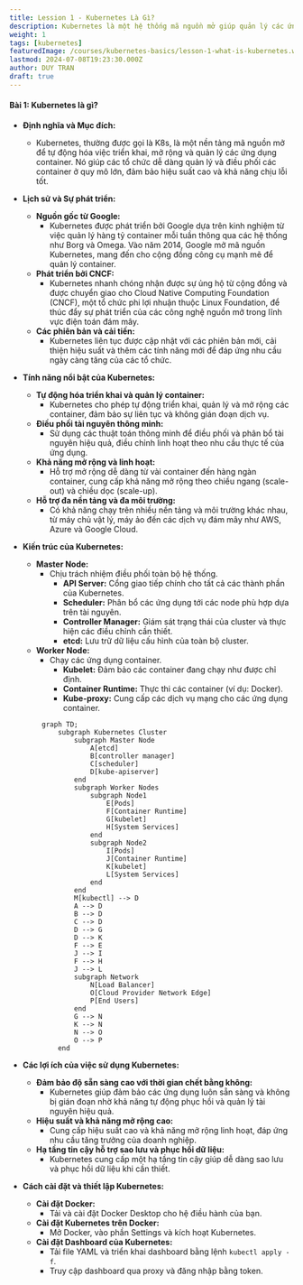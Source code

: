 ```yaml
---
title: Lession 1 - Kubernetes Là Gì?
description: Kubernetes là một hệ thống mã nguồn mở giúp quản lý các ứng dụng chứa container trong môi trường sản xuất. Kubernetes giúp bạn tự động hóa triển khai, mở rộng và quản lý các ứng dụng chứa container.
weight: 1
tags: [kubernetes]
featuredImage: /courses/kubernetes-basics/lesson-1-what-is-kubernetes.webp
lastmod: 2024-07-08T19:23:30.000Z
author: DUY TRAN
draft: true
---
```


#### **Bài 1: Kubernetes là gì?**

-   **Định nghĩa và Mục đích:**
    -   Kubernetes, thường được gọi là K8s, là một nền tảng mã nguồn mở để tự động hóa việc triển khai, mở rộng và quản lý các ứng dụng container. Nó giúp các tổ chức dễ dàng quản lý và điều phối các container ở quy mô lớn, đảm bảo hiệu suất cao và khả năng chịu lỗi tốt.

-   **Lịch sử và Sự phát triển:**
    -   **Nguồn gốc từ Google:**
        -   Kubernetes được phát triển bởi Google dựa trên kinh nghiệm từ việc quản lý hàng tỷ container mỗi tuần thông qua các hệ thống như Borg và Omega. Vào năm 2014, Google mở mã nguồn Kubernetes, mang đến cho cộng đồng công cụ mạnh mẽ để quản lý container.
    -   **Phát triển bởi CNCF:**
        -   Kubernetes nhanh chóng nhận được sự ủng hộ từ cộng đồng và được chuyển giao cho Cloud Native Computing Foundation (CNCF), một tổ chức phi lợi nhuận thuộc Linux Foundation, để thúc đẩy sự phát triển của các công nghệ nguồn mở trong lĩnh vực điện toán đám mây.
    -   **Các phiên bản và cải tiến:**
        -   Kubernetes liên tục được cập nhật với các phiên bản mới, cải thiện hiệu suất và thêm các tính năng mới để đáp ứng nhu cầu ngày càng tăng của các tổ chức.

-   **Tính năng nổi bật của Kubernetes:**
    -   **Tự động hóa triển khai và quản lý container:**
        -   Kubernetes cho phép tự động triển khai, quản lý và mở rộng các container, đảm bảo sự liên tục và không gián đoạn dịch vụ.
    -   **Điều phối tài nguyên thông minh:**
        -   Sử dụng các thuật toán thông minh để điều phối và phân bổ tài nguyên hiệu quả, điều chỉnh linh hoạt theo nhu cầu thực tế của ứng dụng.
    -   **Khả năng mở rộng và linh hoạt:**
        -   Hỗ trợ mở rộng dễ dàng từ vài container đến hàng ngàn container, cung cấp khả năng mở rộng theo chiều ngang (scale-out) và chiều dọc (scale-up).
    -   **Hỗ trợ đa nền tảng và đa môi trường:**
        -   Có khả năng chạy trên nhiều nền tảng và môi trường khác nhau, từ máy chủ vật lý, máy ảo đến các dịch vụ đám mây như AWS, Azure và Google Cloud.

-   **Kiến trúc của Kubernetes:**
    -   **Master Node:**
        -   Chịu trách nhiệm điều phối toàn bộ hệ thống.
            -   **API Server:** Cổng giao tiếp chính cho tất cả các thành phần của Kubernetes.
            -   **Scheduler:** Phân bổ các ứng dụng tới các node phù hợp dựa trên tài nguyên.
            -   **Controller Manager:** Giám sát trạng thái của cluster và thực hiện các điều chỉnh cần thiết.
            -   **etcd:** Lưu trữ dữ liệu cấu hình của toàn bộ cluster.
    -   **Worker Node:**
        -   Chạy các ứng dụng container.
            -   **Kubelet:** Đảm bảo các container đang chạy như được chỉ định.
            -   **Container Runtime:** Thực thi các container (ví dụ: Docker).
            -   **Kube-proxy:** Cung cấp các dịch vụ mạng cho các ứng dụng container.

```mermaid
        graph TD;
            subgraph Kubernetes Cluster
                subgraph Master Node
                    A[etcd]
                    B[controller manager]
                    C[scheduler]
                    D[kube-apiserver]
                end
                subgraph Worker Nodes
                    subgraph Node1
                        E[Pods]
                        F[Container Runtime]
                        G[kubelet]
                        H[System Services]
                    end
                    subgraph Node2
                        I[Pods]
                        J[Container Runtime]
                        K[kubelet]
                        L[System Services]
                    end
                end
                M[kubectl] --> D
                A --> D
                B --> D
                C --> D
                D --> G
                D --> K
                F --> E
                J --> I
                F --> H
                J --> L
                subgraph Network
                    N[Load Balancer]
                    O[Cloud Provider Network Edge]
                    P[End Users]
                end
                G --> N
                K --> N
                N --> O
                O --> P
            end
```

-   **Các lợi ích của việc sử dụng Kubernetes:**
    -   **Đảm bảo độ sẵn sàng cao với thời gian chết bằng không:**
        -   Kubernetes giúp đảm bảo các ứng dụng luôn sẵn sàng và không bị gián đoạn nhờ khả năng tự động phục hồi và quản lý tài nguyên hiệu quả.
    -   **Hiệu suất và khả năng mở rộng cao:**
        -   Cung cấp hiệu suất cao và khả năng mở rộng linh hoạt, đáp ứng nhu cầu tăng trưởng của doanh nghiệp.
    -   **Hạ tầng tin cậy hỗ trợ sao lưu và phục hồi dữ liệu:**
        -   Kubernetes cung cấp một hạ tầng tin cậy giúp dễ dàng sao lưu và phục hồi dữ liệu khi cần thiết.

-   **Cách cài đặt và thiết lập Kubernetes:**
    -   **Cài đặt Docker:**
        -   Tải và cài đặt Docker Desktop cho hệ điều hành của bạn.
    -   **Cài đặt Kubernetes trên Docker:**
        -   Mở Docker, vào phần Settings và kích hoạt Kubernetes.
    -   **Cài đặt Dashboard của Kubernetes:**
        -   Tải file YAML và triển khai dashboard bằng lệnh `kubectl apply -f`.
        -   Truy cập dashboard qua proxy và đăng nhập bằng token.
